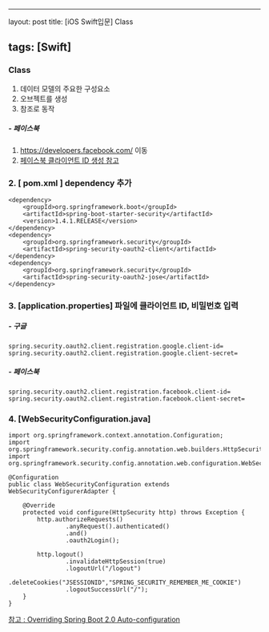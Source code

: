 ---

layout: post title: [iOS Swift입문] Class

tags: [Swift]
-------------

### Class

1.	데이터 모델의 주요한 구성요소
2.	오브젝트를 생성
3.	참조로 동작

##### - 페이스북

1.	https://developers.facebook.com/ 이동
2.	[페이스북 클라이언트 ID 생성 참고](https://dreamyoungs.github.io/tip/facebook-login-connect)

### 2. [ pom.xml ] dependency 추가

```
<dependency>
    <groupId>org.springframework.boot</groupId>
    <artifactId>spring-boot-starter-security</artifactId>
    <version>1.4.1.RELEASE</version>
</dependency>
<dependency>
    <groupId>org.springframework.security</groupId>
    <artifactId>spring-security-oauth2-client</artifactId>
</dependency>
<dependency>
    <groupId>org.springframework.security</groupId>
    <artifactId>spring-security-oauth2-jose</artifactId>
</dependency>
```

### 3. [application.properties] 파일에 클라이언트 ID, 비밀번호 입력

##### - 구글

```
spring.security.oauth2.client.registration.google.client-id=
spring.security.oauth2.client.registration.google.client-secret=
```

##### - 페이스북

```
spring.security.oauth2.client.registration.facebook.client-id=
spring.security.oauth2.client.registration.facebook.client-secret=
```

### 4. [WebSecurityConfiguration.java]

```
import org.springframework.context.annotation.Configuration;
import org.springframework.security.config.annotation.web.builders.HttpSecurity;
import org.springframework.security.config.annotation.web.configuration.WebSecurityConfigurerAdapter;

@Configuration
public class WebSecurityConfiguration extends WebSecurityConfigurerAdapter {

    @Override
    protected void configure(HttpSecurity http) throws Exception {
        http.authorizeRequests()
                .anyRequest().authenticated()
                .and()
                .oauth2Login();

        http.logout()
                .invalidateHttpSession(true)
                .logoutUrl("/logout")
                .deleteCookies("JSESSIONID","SPRING_SECURITY_REMEMBER_ME_COOKIE")
                .logoutSuccessUrl("/");
    }
}
```

[참고 : Overriding Spring Boot 2.0 Auto-configuration](https://docs.spring.io/spring-security/site/docs/current/reference/html/jc.html)
